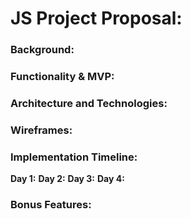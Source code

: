 # JS Project Proposal:

### Background:

### Functionality & MVP:

### Architecture and Technologies:

### Wireframes:

### Implementation Timeline:

**Day 1:**
**Day 2:**
**Day 3:**
**Day 4:**

### Bonus Features:
